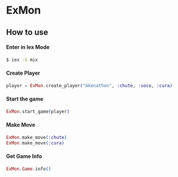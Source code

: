 # ExMon

## How to use

#### Enter in Iex Mode
```bash
$ iex -S mix
```

#### Create Player
```elixir
player = ExMon.create_player("Akenathon", :chute, :soco, :cura)
```

#### Start the game
```elixir
ExMon.start_game(player)
```

#### Make Move
```elixir
ExMon.make_move(:chute)
ExMon.make_move(:cura)
```

#### Get Game Info
```elixir
ExMon.Game.info()
```
